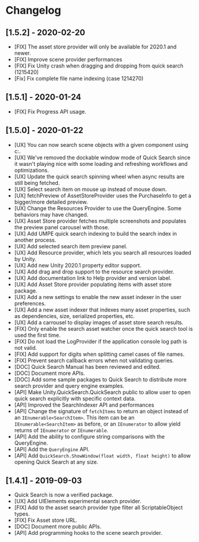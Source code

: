 # Changelog

## [1.5.2] - 2020-02-20
- [FIX] The asset store provider will only be available for 2020.1 and newer.
- [FIX] Improve scene provider performances
- [FIX] Fix Unity crash when dragging and dropping from quick search (1215420)
- [Fix] Fix complete file name indexing (case 1214270)

## [1.5.1] - 2020-01-24
- [FIX] Fix Progress API usage.

## [1.5.0] - 2020-01-22
- [UX] You can now search scene objects with a given component using c:<component name>.
- [UX] We've removed the dockable window mode of Quick Search since it wasn't playing nice with some loading and refreshing workflows and optimizations.
- [UX] Update the quick search spinning wheel when async results are still being fetched.
- [UX] Select search item on mouse up instead of mouse down.
- [UX] fetchPreview of AssetStoreProvider uses the PurchaseInfo to get a bigger/more detailed preview.
- [UX] Change the Resources Provider to use the QueryEngine. Some behaviors may have changed.
- [UX] Asset Store provider fetches multiple screenshots and populates the preview panel carousel with those.
- [UX] Add UMPE quick search indexing to build the search index in another process.
- [UX] Add selected search item preview panel.
- [UX] Add Resource provider, which lets you search all resources loaded by Unity.
- [UX] Add new Unity 2020.1 property editor support.
- [UX] Add drag and drop support to the resource search provider.
- [UX] Add documentation link to Help provider and version label.
- [UX] Add Asset Store provider populating items with asset store package.
- [UX] Add a new settings to enable the new asset indexer in the user preferences.
- [UX] Add a new asset indexer that indexes many asset properties, such as dependencies, size, serialized properties, etc.
- [UX] Add a carrousel to display images of asset store search results.
- [FIX] Only enable the search asset watcher once the quick search tool is used the first time.
- [FIX] Do not load the LogProvider if the application console log path is not valid.
- [FIX] Add support for digits when splitting camel cases of file names.
- [FIX] Prevent search callback errors when not validating queries.
- [DOC] Quick Search Manual has been reviewed and edited.
- [DOC] Document more APIs.
- [DOC] Add some sample packages to Quick Search to distribute more search provider and query engine examples.
- [API] Make Unity.QuickSearch.QuickSearch public to allow user to open quick search explicitly with specific context data.
- [API] Improved the SearchIndexer API and performances
- [API] Change the signature of `fetchItems` to return an object instead of an `IEnumerable<SearchItem>`. This item can be an `IEnumerable<SearchItem>` as before, or an `IEnumerator` to allow yield returns of `IEnumerator` or `IEnumerable`.
- [API] Add the ability to configure string comparisons with the QueryEngine.
- [API] Add the `QueryEngine` API.
- [API] Add `QuickSearch.ShowWindow(float width, float height)` to allow opening Quick Search at any size.

## [1.4.1] - 2019-09-03
- Quick Search is now a verified package.
- [UX] Add UIElements experimental search provider.
- [FIX] Add to the asset search provider type filter all ScriptableObject types.
- [FIX] Fix Asset store URL.
- [DOC] Document more public APIs.
- [API] Add programming hooks to the scene search provider.
